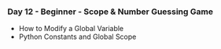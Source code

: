 ### Day 12 - Beginner - Scope & Number Guessing Game

- How to Modify a Global Variable
- Python Constants and Global Scope